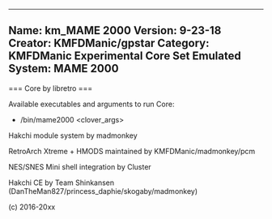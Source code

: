 -----------------------
Name: km_MAME 2000
Version: 9-23-18
Creator: KMFDManic/gpstar
Category: KMFDManic Experimental Core Set
Emulated System: MAME 2000
-----------------------
=== Core by libretro ===

Available executables and arguments to run Core:
- /bin/mame2000 <rom> <clover_args>

Hakchi module system by madmonkey

RetroArch Xtreme + HMODS maintained by KMFDManic/madmonkey/pcm

NES/SNES Mini shell integration by Cluster

Hakchi CE by Team Shinkansen (DanTheMan827/princess_daphie/skogaby/madmonkey)

(c) 2016-20xx
